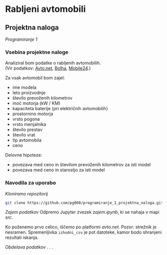 # Rabljeni avtomobili
## Projektna naloga
*Programiranje 1*

### Vsebina projektne naloge
Analiziral bom podatke o rabljenih avtomobilih.  
(Vir podatkov: [Avto.net](https://www.avto.net), [Bolha](https://www.bolha.com), [Mobile24](https://www.mobile24.de).)

Za vsak avtomobil bom zajel:
* ime modela
* leto proizvodnje
* število prevoženih kilometrov
* moč motorja (kW / KM)
* kapaciteta baterije (pri električnih avtomobilih)
* prostornino motorja
* vrsto pogona
* vrsto menjalnika
* število prestav
* število vrat
* tip avtomobila
* ceno

Delovne hipoteze:
* povezava med ceno in številom prevoženih kilometrov za isti model
* povezava med ceno in starostjo za isti model

### Navodila za uporabo
*Kloniramo repozitorij*

```bash
git clone https://github.com/pg008/programiranje_1_projektna_naloga.git
```

*Zajem podatkov*
Odpremo Jupyter zvezek *zajem.ipynb*, ki se nahaja v mapi *src*.

Ko poženemo prvo celico, iščemo po platformi *avto.net*. Pozor: strežnik je
nesramen. Spremenljivka ```izhodni_csv``` je pot datoteke, kamor
bodo shranjeni rezultati iskanja.

*Obdelava podatkov*
 . . .
